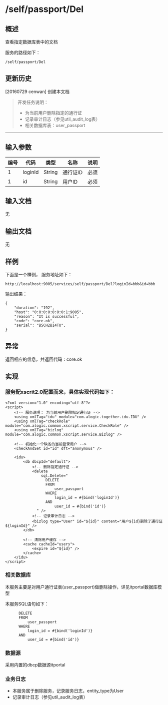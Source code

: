 # /self/passport/Del

## 概述

查看指定数据库表中的文档

服务的路径如下：
```
/self/passport/Del
```

## 更新历史

[20160729 cenwan] 创建本文档

> 开发任务说明：
> * 为当前用户删除指定的通行证
> * 记录审计日志（参见util_audit_log表）
> * 相关数据库表：user_passport

<hr>

## 输入参数
| 编号 | 代码 | 类型 | 名称 | 说明 |
| ---- | ---- | ---- | ---- | ---- |
| 1 | loginId | String | 通行证ID | 必须 |
| 1 | id | String | 用户ID | 必须 |

## 输入文档
无

## 输出文档
无

## 样例

下面是一个样例，
服务地址如下：
```
http://localhost:9005/services/self/passport/Del?loginId=bbb&id=bbb
```

输出结果：
```
{
    "duration": "192", 
    "host": "0:0:0:0:0:0:0:1:9005", 
    "reason": "It is successful", 
    "code": "core.ok", 
    "serial": "BSCH2B14TU", 
}
```

## 异常
返回相应的信息，并返回代码：core.ok

## 实现

### 服务配xscrit2.0配置而来，具体实现代码如下：
```
<?xml version="1.0" encoding="utf-8"?>
<script>
	<!-- 服务说明： 为当前用户删除指定通行证 -->
	<using xmlTag="idu" module="com.alogic.together.idu.IDU" />
	<using xmlTag="checkRole" module="com.alogic.common.xscript.service.CheckRole" />
	<using xmlTag="bizlog" module="com.alogic.common.xscript.service.Bizlog" />

	<!-- 初始化一个缺省的当前登录用户 -->
	<checkAndSet id="id" dft="anonymous" />

	<idu>
		<db dbcpId="default">
			<!-- 删除指定通行证 -->
			<delete
				sql.Delete="
                  DELETE 
                  FROM
                      user_passport 
                  WHERE 
                      login_id = #{bind('loginId')}
                  AND 
                  	  user_id = #{bind('id')}	
              " />
			<!-- 记录审计日志 -->
			<bizlog type="User" id="${id}" content="用户${id}删除了通行证${loginId}" />
		</db>
		
		<!-- 清除用户缓存 -->
		<cache cacheId="users">
			<expire id="${id}" />
		</cache>
	</idu>
</script>
```

### 相关数据库
本服务主要是对用户通行证表(user_passport)做删除操作，详见itportal数据库模型

本服务SQL语句如下：
```
	  DELETE 
	  FROM
	      user_passport 
	  WHERE 
	      login_id = #{bind('loginId')}
	  AND 
	  	  user_id = #{bind('id')}
```

### 数据源
采用内置的dbcp数据源itportal

### 业务日志
* 本服务属于删除服务，记录服务日志，entity_type为User
* 记录审计日志（参见util_audit_log表）